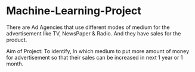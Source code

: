 # Machine-Learning-Project

There are Ad Agencies that use different modes of medium for the advertisement like TV, NewsPaper & Radio. And they have sales for the product.

Aim of Project: To identify, In which medium to put more amount of money for advertisement so that their sales can be increased in next 1 year or 1 month. 
